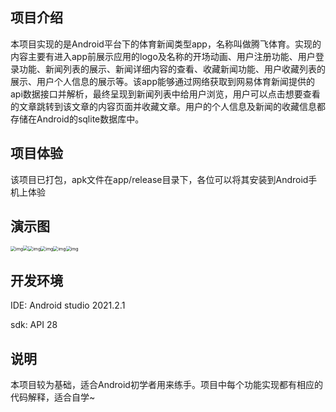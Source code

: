 ## 项目介绍

本项目实现的是Android平台下的体育新闻类型app，名称叫做腾飞体育。实现的内容主要有进入app前展示应用的logo及名称的开场动画、用户注册功能、用户登录功能、新闻列表的展示、新闻详细内容的查看、收藏新闻功能、用户收藏列表的展示、用户个人信息的展示等。该app能够通过网络获取到网易体育新闻提供的api数据接口并解析，最终呈现到新闻列表中给用户浏览，用户可以点击想要查看的文章跳转到该文章的内容页面并收藏文章。用户的个人信息及新闻的收藏信息都存储在Android的sqlite数据库中。

## 项目体验

该项目已打包，apk文件在app/release目录下，各位可以将其安装到Android手机上体验

## 演示图

<img src="https://pic.imgdb.cn/item/63b19d692bbf0e7994b72768.png" alt="img" style="zoom:50%;" /><img src="https://pic.imgdb.cn/item/63b19ce92bbf0e7994b62f77.png" style="zoom: 50%;" /><img src="https://pic.imgdb.cn/item/63b19daa2bbf0e7994b7a9a6.png" alt="img" style="zoom:50%;" /><img src="https://pic.imgdb.cn/item/63b19dc92bbf0e7994b7e2d9.png" alt="img" style="zoom:50%;" /><img src="https://pic.imgdb.cn/item/63b19dde2bbf0e7994b80f34.png" alt="img" style="zoom:50%;" /><img src="https://pic.imgdb.cn/item/63b19df22bbf0e7994b82ec2.png" alt="img" style="zoom:50%;" />

## 开发环境

IDE: Android studio 2021.2.1

sdk: API 28

## 说明

本项目较为基础，适合Android初学者用来练手。项目中每个功能实现都有相应的代码解释，适合自学~



